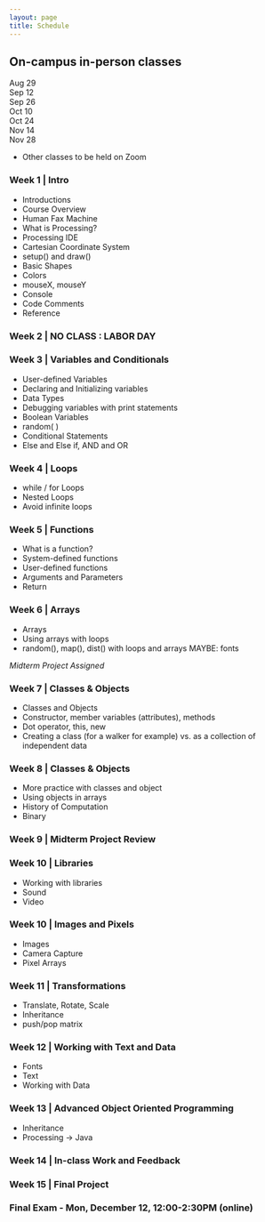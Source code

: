 ```yaml
---
layout: page
title: Schedule
---
```


## On-campus in-person classes
Aug 29  
Sep 12  
Sep 26  
Oct 10  
Oct 24  
Nov 14  
Nov 28  
* Other classes to be held on Zoom

### Week 1 | Intro

- Introductions
- Course Overview
- Human Fax Machine
- What is Processing?
- Processing IDE
- Cartesian Coordinate System
- setup() and draw()
- Basic Shapes
- Colors
- mouseX, mouseY
- Console
- Code Comments
- Reference

### Week 2 | NO CLASS : LABOR DAY

### Week 3 | Variables and Conditionals

- User-defined Variables
- Declaring and Initializing variables
- Data Types
- Debugging variables with print statements
- Boolean Variables
- random( )
- Conditional Statements
- Else and Else if, AND and OR

### Week 4 | Loops

- while / for Loops
- Nested Loops
- Avoid infinite loops

### Week 5 | Functions

- What is a function?
- System-defined functions
- User-defined functions
- Arguments and Parameters
- Return

### Week 6 | Arrays

- Arrays
- Using arrays with loops
- random(), map(), dist() with loops and arrays MAYBE: fonts

*Midterm Project Assigned*

### Week 7 | Classes & Objects

- Classes and Objects
- Constructor, member variables (attributes), methods
- Dot operator, this, new
- Creating a class (for a walker for example) vs. as a collection of independent data

### Week 8 | Classes & Objects

- More practice with classes and object
- Using objects in arrays
- History of Computation
- Binary

### Week 9 | Midterm Project Review

### Week 10 | Libraries

- Working with libraries
- Sound
- Video

### Week 10 | Images and Pixels

- Images
- Camera Capture
- Pixel Arrays

### Week 11 | Transformations

- Translate, Rotate, Scale
- Inheritance
- push/pop matrix

### Week 12 | Working with Text and Data

- Fonts
- Text
- Working with Data

### Week 13 | Advanced Object Oriented Programming

- Inheritance
- Processing -> Java

### Week 14 | In-class Work and Feedback

### Week 15 | Final Project

### Final Exam - Mon, December 12, 12:00-2:30PM (online) 
